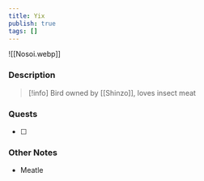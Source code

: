 ```yaml
---
title: Yix
publish: true
tags: []
---
```

![[Nosoi.webp]]
### Description
> [!info] Bird owned by [[Shinzo]], loves insect meat
### Quests
- [ ] 
### Other Notes
- Meatle
